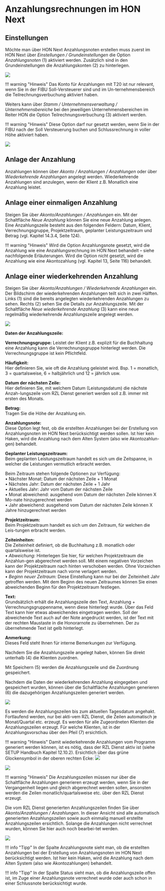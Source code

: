 # Anzahlungsrechnungen im HON Next

## Einstellungen
Möchte man über HON Next Anzahlungsnoten erstellen muss zuerst im HON Next über *Einstellungen / Grundeinstellungen* die Option *Anzahlungsnoten* (1) aktiviert werden. Zusätzlich sind in den Grundeinstellungen die Anzahlungskonten (2) zu hinterlegen.


![](<img/image2.png>)
 

!!! warning "Hinweis"
    Das Konto für Anzahlungen mit T20 ist nur relevant, wenn Sie in der FIBU Soll-Versteuerer sind und im Un-ternehmensbereich die Teilrechnungsverbuchung aktiviert haben.

Weiters kann über *Stamm / Unternehmensverwaltung / Unternehmensbereiche* bei den jeweiligen Unternehmensbereichen im Reiter HON die Option Teilrechnungsverbuchung (3) aktiviert werden.


!!! warning "Hinweis"
    Diese Option darf nur gesetzt werden, wenn Sie in der FIBU nach der Soll Versteuerung buchen und Schlussrechnung in voller Höhe aktiviert haben.

![](<img/image3.png>)
 
##	Anlage der Anzahlung
Anzahlungen können über *Akonto / Anzahlungen / Anzahlungen* oder über *Wiederkehrende Anzahlungen* angelegt werden. Wiederkehrende Anzahlungen sind anzulegen, wenn der Klient z.B. Monatlich eine Anzahlung leistet.

##	Anlage einer einmaligen Anzahlung
Steigen Sie über *Akonto/Anzahlungen / Anzahlungen* ein. Mit der Schaltfläche *Neue Anzahlung* können Sie eine neue Anzahlung anlegen. Eine Anzahlungszeile besteht aus den folgenden Feldern: Datum, Klient, Verrechnungsgruppe, Projektzeitraum, geplanter Leistungszeitraum und Betrag (vgl. Kapitel 14.3.4, Seite 124).

!!! warning "Hinweis"
    Wird die Option Anzahlungsnote gesetzt, wird die Anzahlung wie eine Anzahlungsrechnung im HON Next behandelt – siehe nachfolgende Erläuterungen. Wird die Option nicht gesetzt, wird die Anzahlung wie eine Akontozahlung (vgl. Kapitel 13, Seite 116) behandelt.

##	Anlage einer wiederkehrenden Anzahlung
Steigen Sie über *Akonto/Anzahlungen / Wiederkehrende Anzahlungen* ein. Der Bildschirm der wiederkehrenden Anzahlungen teilt sich in zwei Hälften. Links (1) sind die bereits angelegten wiederkehrenden Anzahlungen zu sehen. Rechts (2) sehen Sie die Details zur Anzahlungszeile.
Mit der Schaltfläche *Neue wiederkehrende Anzahlung* (3) kann eine neue regelmäßig wiederkehrende Anzahlungszeile angelegt werden.

![](<img/image4.png>)
 
**Daten der Anzahlungszeile:**

**Verrechnungsgruppe:** 
Leistet der Klient z.B. explizit für die Buchhaltung eine Anzahlung kann die Verrechnungsgruppe hinterlegt werden. Die Verrechnungsgruppe ist kein Pflichtfeld.

**Häufigkeit:**	  
Hier definieren Sie, wie oft die Anzahlung geleistet wird.  Bsp. 1 = monatlich, 3 = quartalsweise, 6 = halbjährlich und 12 = jährlich usw.

**Datum der nächsten Zeile:**   	
Hier definieren Sie, mit welchem Datum (Leistungsdatum) die nächste Anzah-lungszeile vom RZL Dienst generiert werden soll z.B. immer mit ersten des Monats.

**Betrag:**   
Tragen Sie die Höhe der Anzahlung ein.

**Anzahlungsnote:**   
Diese Option legt fest, ob die erstellten Anzahlungen bei der Erstellung von Anzahlungsnoten im HON Next berücksichtigt werden sollen. Ist hier kein Haken, wird die Anzahlung nach dem Alten System (also wie Akontozahlun-gen) behandelt.

**Geplanter Leistungszeitraum:**   
Beim geplanten Leistungszeitraum handelt es sich um die Zeitspanne, in welcher die Leistungen vermutlich erbracht werden.

Beim Zeitraum stehen folgende Optionen zur Verfügung:   
•	Nächster Monat: Datum der nächsten Zeile + 1 Monat   
•	Nächstes Jahr: Datum der nächsten Zeile + 1 Jahr   
•	Aktuelles Jahr:  Jahr vom Datum der nächsten Zeile   
•	Monat abweichend: ausgehend vom Datum der nächsten Zeile können X Mo-nate hinzugerechnet werden   
•	Jahr abweichend: ausgehend vom Datum der nächsten Zeile können X Jahre hinzugerechnet werden   

**Projektzeitraum:**	   
Beim Projektzeitraum handelt es sich um den Zeitraum, für welchen die Leis-tungen erbracht werden.

**Zeiteinheiten:**   
Die Zeiteinheit definiert, ob die Buchhaltung z.B. monatlich oder quartalsweise ist.   
•	*Abweichung:* Hinterlegen Sie hier, für welchen Projektzeitraum die Anzahlun-gen abgerechnet werden soll. Mit einem negativen Vorzeichen kann der Projektzeitraum nach hinten verschoben werden. Ohne Vorzeichen kann der Projektzeitraum nach vorne verlagert werden.   
•	*Beginn neuer Zeitraum:* Diese Einstellung kann nur bei der Zeiteinheit Jahr getroffen werden. Mit dem Beginn des neuen Zeitraumes können Sie einen abweichenden Beginn für den Projektzeitraum festlegen.

**Text:**   
Grundsätzlich erhält die Anzahlungszeile den Text, Anzahlung + Verrechnungsgruppenname, wenn diese hinterlegt wurde. Über das Feld Text kann hier etwas abweichendes eingetragen werden. Soll der abweichende Text auch auf der Note angedruckt werden, ist der Text mit der rechten Maustaste in die Honorarnote zu übernehmen. Der zu übernehmende Text ist gelb hinterlegt.

**Anmerkung:**   
Dieses Feld steht Ihnen für interne Bemerkungen zur Verfügung.

Nachdem Sie die Anzahlungszeile angelegt haben, können Sie direkt unterhalb (4) die Klienten zuordnen.

Mit Speichern (5) werden die Anzahlungszeile und die Zuordnung gespeichert.

Nachdem die Daten der wiederkehrenden Anzahlung eingegeben und gespeichert wurden, können über die Schaltfläche Anzahlungen generieren (6) die dazugehörigen Anzahlungszeilen generiert werden. 

![](<img/image5.png>)
 
Es werden die Anzahlungszeilen bis zum aktuellen Tagesdatum angehakt. Fortlaufend werden, nur bei akti-vem RZL Dienst, die Zeilen automatisch je Monat/Quartal etc. erzeugt. Es werden für alle Zugeordneten Klienten die Anzahlungszeilen erzeugt. Für welche Klienten, ist in der Anzahlungsvorschau über den Pfeil (7) ersichtlich.

!!! warning "Hinweis"
    Damit wiederkehrende Anzahlungen vom Programm generiert werden können, ist es nötig, dass der RZL Dienst aktiv ist (siehe SETUP Handbuch Kapitel 12.10.2).
    Ersichtlich über das grüne Glockensymbol in der oberen rechten Ecke:
    ![](<img/image6.png>)
 

![](<img/image7.png>)
 
!!! warning "Hinweis"
    Die Anzahlungszeilen müssen nur über die Schaltfläche Anzahlungen generieren erzeugt werden, wenn Sie in der Vergangenheit liegen und gleich abgerechnet werden sollen, ansonsten werden die Zeilen monatlich/quartalsweise etc. über den RZL Dienst erzeugt.

Die vom RZL Dienst generierten Anzahlungszeilen finden Sie über *Akonto/Anzahlungen / Anzahlungen*. In dieser Ansicht sind alle automatisch generierten Anzahlungszeilen sowie auch einmalig manuell erstellte Anzahlungszeilen ersichtlich. Solange die Anzahlungen nicht verrechnet wurden, können Sie hier auch noch bearbei-tet werden.

![](<img/image8.png>)
 

!!! info "Tipp"
    In der Spalte Anzahlungsnote sieht man, ob die erstellten Anzahlungen bei der Erstellung von Anzahlungsnoten im HON Next berücksichtigt werden. Ist hier kein Haken, wird die Anzahlung nach dem Alten System (also wie Akontozahlungen) behandelt.

!!! info "Tipp"
    In der Spalte Status sieht man, ob die Anzahlungszeile offen ist, im Zuge einer Anzahlungsnote verrechnet wurde oder auch schon in einer Schlussnote berücksichtigt wurde.
